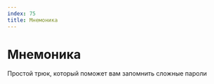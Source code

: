 ```yaml
---
index: 75
title: Мнемоника
---
```

# Мнемоника

Простой трюк, который поможет вам запомнить сложные пароли